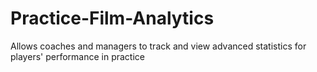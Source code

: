 # Practice-Film-Analytics
Allows coaches and managers to track and view advanced statistics for players' performance in practice
